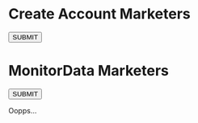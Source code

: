 <!DOCTYPE html>
<html>
<head>
	<title>Skyland Sekarpuro</title>
	<link rel="stylesheet" type="text/css" href="https://Vogelkanone.github.io/Style.css">
    
</head>
<body>
	<div id="wrapper">
		<form action="https://Vogelkanone.github.io/Register.php" method="POST">
			<h1>Create Account Marketers</h1>
			<button type="submit">SUBMIT</button>
		</form>
	</div>
	<div id="wrapper2">
		<form action="Dashboard.php" method="POST">
			<h1>MonitorData Marketers</h1>
			<button type="submit">SUBMIT</button>
		</form>
	</div>
		<?php if(isset($_GET['pesan'])) { ?>
			<div class="error">
				<label>Oopps... <?php echo $_GET['pesan']; ?></label>
			</div>
		<?php } ?>
	

		
</body>
</html>

